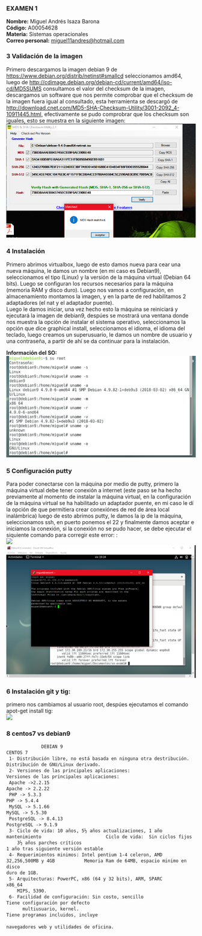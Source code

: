 ### EXAMEN 1  
**Nombre:** Miguel Andrés Isaza Barona  
**Código:** A00054628  
**Materia:** Sistemas operacionales  
**Correo personal:** miguel11andres@hotmail.com  

### 3 Validación de la imagen  
Primero descargamos la imagen debian 9 de https://www.debian.org/distrib/netinst#smallcd seleccionamos amd64, luego de
http://cdimage.debian.org/debian-cd/current/amd64/iso-cd/MD5SUMS consultamos el valor del checksum de la imagen, descargamos un software 
que nos permite comprobar que el checksum de la imagen fuera igual al consultado, esta herramienta se descargó de
http://download.cnet.com/MD5-SHA-Checksum-Utility/3001-2092_4-10911445.html, efectivamente se pudo comprobrar que los checksum son iguales, esto se muestra en la siguiente imagen:
                                              ![](Imagenes/ChecksumVerificacion.png)

### 4 Instalación  
Primero abrimos virtualbox, luego de esto damos nueva para cear una nueva máquina, le damos un nombre (en mi caso es Debian9),
seleccionamos el tipo (Linux) y la versión de la máquina virtual (Debian 64 bits).
Luego se configuran los recursos necesarios para la máquina (memoria RAM y disco duro).
Luego nos vamos a configuración, en almacenamiento montamos la imagen, y en la parte de red habilitamos 2 adaptadores (el nat
y el adaptador puente).  
Luego le damos iniciar, una vez hecho esto la máquina se reiniciará y ejecutará la imagen de debian9, despúes se mostrará una ventana donde nos muestra la opción de instalar el sistema operativo, seleccionamos la opción que dice graphical install, seleccionamos el idioma, el idioma del teclado, luego creamos un superusuario, le damos un nombre de usuario y una contraseña, a partír de ahí se da continuar para la instalación.  

**Información del SO:**  
                                   ![](Imagenes/Información_Máquina.png)  

### 5 Configuración putty
Para poder conectarse con la máquina por medio de putty, primero la máquina virtual debe tener conexión a internet (este paso se ha hecho previamente al momento de instalar la máquina virtual, en la configuración de la máquina virtual se ha habilitado un adaptador puente, en mi caso le dí la opción de que permitiera crear conexiónes de red de área local inalámbrica) luego de esto abrimos putty, le damos la ip de la máquina, seleccionamos ssh, en puerto ponemos el 22 y finalmente damos aceptar e iniciamos la conexión, si la conexión no se pudo hacer, se debe ejecutar el siquiente comando para corregir este error:
:  
![](Imagenes/Configuración%20putty.png)  
![](Imagenes/Putty.png)  

### 6 Instalación git y tig:
primero nos cambiamos al usuario root, despúes ejecutamos el comando apot-get install tig:  
![](Imagenes/Instalación%20tig.png)  


### 8 centos7 vs debian9
                 DEBIAN 9                                                                                 CENTOS 7  
     1- Distribución libre, no está basada en ninguna otra destribución.                          Distribución de GNU/Linux derivado.
     2- Versiones de las principales aplicaciones:                                        Versiones de las principales aplicaciones:  
     Apache ->2.2.15                                                                                      Apache -> 2.2.22  
     PHP -> 5.3.3                                                                                         PHP -> 5.4.4  
     MySQL -> 5.1.66                                                                                      MySQL -> 5.5.30  
     PostgreSQL -> 8.4.13                                                                                 PostgreSQL -> 9.1.9  
     3- Ciclo de vida: 10 años, 5½ años actualizaciones, 1 año mantenimiento                        Ciclo de vida: 	Sin ciclos fijos  
        3½ años parches críticos                                                                  1 año tras siguiente versión estable  
     4- Requerimientos minimos: Intel pentium 1-4 celeron, AMD 32,256,500MB y 4GB           Memoria Ram de 64MB, espacio minimo en disco                                                                                               duro de 1GB.  
     5- Arquitecturas: PowerPC, x86 (64 y 32 bits), ARM, SPARC                                                x86_64
        MIPS, 5390.
     6- Facilidad de configuración: Sin costo, sencillo                                        Tiene configuración por defecto
          multiusuario, kernel.                                                                Tiene programas incluidos, incluye
                                                                                                navegadores web y utilidades de oficina.
